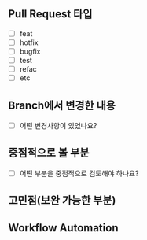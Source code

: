 <!-- Pull Request 제목 양식 : 파트명-기능타입/기능명 -->


## Pull Request 타입
- [ ] feat 
- [ ] hotfix
- [ ] bugfix
- [ ] test
- [ ] refac
- [ ] etc

## Branch에서 변경한 내용
- [ ] 어떤 변경사항이 있었나요?

## 중점적으로 볼 부분
- [ ] 어떤 부분을 중점적으로 검토해야 하나요?

## 고민점(보완 가능한 부분)

## Workflow Automation
